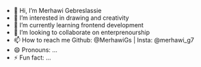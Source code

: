 - 👋 Hi, I’m Merhawi Gebreslassie
- 👀 I’m interested in drawing and creativity
- 🌱 I’m currently learning frontend development
- 💞️ I’m looking to collaborate on enterprenourship
- 📫 How to reach me Github: @MerhawiGs | Insta: @merhawi_g7
- 😄 Pronouns: ...
- ⚡ Fun fact: ...

<!---
MerhawiGs/MerhawiGs is a ✨ special ✨ repository because its `README.md` (this file) appears on your GitHub profile.
You can click the Preview link to take a look at your changes.
--->
